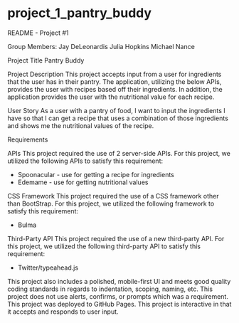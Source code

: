 # project_1_pantry_buddy

README - Project #1

Group Members:
Jay DeLeonardis
Julia Hopkins
Michael Nance

Project Title
Pantry Buddy

Project Description
This project accepts input from a user for ingredients that the user has in their pantry. The application, utilizing the below APIs, provides the user with recipes based off their ingredients. In addition, the application provides the user with the nutritional value for each recipe.

User Story
As a user with a pantry of food,
I want to input the ingredients I have
so that I can get a recipe that uses a combination of those ingredients and shows me the nutritional values of the recipe.

Requirements

APIs
This project required the use of 2 server-side APIs. For this project, we utilized the following APIs to satisfy this requirement:
- Spoonacular - use for getting a recipe for ingredients
- Edemame - use for getting nutritional values

CSS Framework
This project required the use of a CSS framework other than BootStrap. For this project, we utilized the following framework to satisfy this requirement:
- Bulma

Third-Party API
This project required the use of a new third-party API. For this project, we utilized the following third-party API to satisfy this requirement:
- Twitter/typeahead.js

This project also includes a polished, mobile-first UI and meets good quality coding standards in regards to indentation, scoping, naming, etc. This project does not use alerts, confirms, or prompts which was a requirement. This project was deployed to GitHub Pages. This project is interactive in that it accepts and responds to user input.

